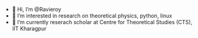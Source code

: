 - 👋 Hi, I’m @Ravieroy
- 👀 I’m interested in research on theoretical physics, python, linux
- 🌱 I’m currently reserach scholar at Centre for Theoretical Studies (CTS), IIT Kharagpur

<!---
Ravieroy/Ravieroy is a ✨ special ✨ repository because its `README.md` (this file) appears on your GitHub profile.
You can click the Preview link to take a look at your changes.
--->
